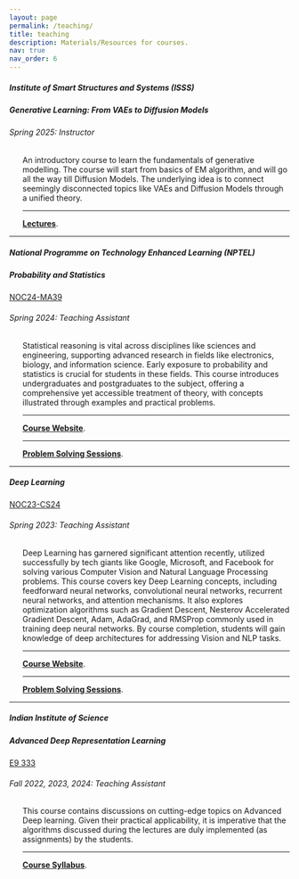 ```yaml
---
layout: page
permalink: /teaching/
title: teaching
description: Materials/Resources for courses.
nav: true
nav_order: 6
---
```


<body>
  <!-- Content -->
  <div class="content">
      <h5> Institute of Smart Structures and Systems (ISSS)   </h5>
  <div class="card mt-3 #FFFFF">
    <div class="p-3">
      <div class="row">
        <div class="col-sm-10">
          <h5 class="font-weight-bold">Generative Learning: From VAEs to Diffusion Models</h5>
        </div>
        <!-- <div class="col-sm-2 text-left text-sm-right">
        <a href="https://catalog.clemson.edu/preview_course_nopop.php?catoid=16&coid=65280" class="badge font-weight-bold purple darken-4 text-uppercase align-middle">
              NOC24-MA39
          </a>
        </div> -->
      </div>
      <h6 class="font-italic mt-2 mt-sm-0">Spring 2025: Instructor</h6>
      <ul class="card-text font-weight-light list-group list-group-flush" style="list-style-type:none;">
        <li>An introductory course to learn the fundamentals of generative modelling. The course will start from basics of EM algorithm, and will go all the way till Diffusion Models. The underlying idea is to connect seemingly disconnected topics like VAEs and Diffusion Models through a unified theory.</li>
        <hr/>
        <li> <a href="https://www.youtube.com/playlist?list=PLlZRoE1e4FG7Ax89tyiPpBRByN6QR-TZV" target="_blank"><b>Lectures</b></a>.</li>
      </ul>
    </div>
    </div>
<hr>
  <div class="content">
      <h5> National Programme on Technology Enhanced Learning (NPTEL)   </h5>
  <div class="card mt-3 #FFFFF">
    <div class="p-3">
      <div class="row">
        <div class="col-sm-10">
          <h5 class="font-weight-bold">Probability and Statistics</h5>
        </div>
        <div class="col-sm-2 text-left text-sm-right">
        <a href="https://catalog.clemson.edu/preview_course_nopop.php?catoid=16&coid=65280" class="badge font-weight-bold purple darken-4 text-uppercase align-middle">
              NOC24-MA39
          </a>
        </div>
      </div>
      <h6 class="font-italic mt-2 mt-sm-0">Spring 2024: Teaching Assistant</h6>
      <ul class="card-text font-weight-light list-group list-group-flush" style="list-style-type:none;">
        <li>Statistical reasoning is vital across disciplines like sciences and engineering, supporting advanced research in fields like electronics, biology, and information science. Early exposure to probability and statistics is crucial for students in these fields. This course introduces undergraduates and postgraduates to the subject, offering a comprehensive yet accessible treatment of theory, with concepts illustrated through examples and practical problems.</li>
        <hr/>
        <li> <a href="https://onlinecourses.nptel.ac.in/noc24_ma39/preview" target="_blank"><b>Course Website</b></a>.</li>
        <hr/>
        <li> <a href="https://www.youtube.com/playlist?list=PLlZRoE1e4FG5t8c_bG4DJh7o2AOk8wgJF" target="_blank"><b>Problem Solving Sessions</b></a>.</li>
      </ul>
    </div>
    </div>
<hr>
  <div class="card mt-3 #FFFFF">
    <div class="p-3">
      <div class="row">
        <div class="col-sm-10">
          <h5 class="font-weight-bold">Deep Learning</h5>
        </div>
        <div class="col-sm-2 text-left text-sm-right">
        <a href="https://catalog.clemson.edu/preview_course_nopop.php?catoid=16&coid=65280" class="badge font-weight-bold purple darken-4 text-uppercase align-middle">
              NOC23-CS24
          </a>
        </div>
      </div>
      <h6 class="font-italic mt-2 mt-sm-0">Spring 2023: Teaching Assistant</h6>
      <ul class="card-text font-weight-light list-group list-group-flush" style="list-style-type:none;">
        <li>Deep Learning has garnered significant attention recently, utilized successfully by tech giants like Google, Microsoft, and Facebook for solving various Computer Vision and Natural Language Processing problems. This course covers key Deep Learning concepts, including feedforward neural networks, convolutional neural networks, recurrent neural networks, and attention mechanisms. It also explores optimization algorithms such as Gradient Descent, Nesterov Accelerated Gradient Descent, Adam, AdaGrad, and RMSProp commonly used in training deep neural networks. By course completion, students will gain knowledge of deep architectures for addressing Vision and NLP tasks.</li>
        <hr/>
        <li> <a href="https://onlinecourses.nptel.ac.in/noc23_cs24/course" target="_blank"><b>Course Website</b></a>.</li>
        <hr/>
        <li> <a href="https://youtube.com/playlist?list=PLlZRoE1e4FG4MxzRE4Y7xi2JaqrfM8G7w" target="_blank"><b>Problem Solving Sessions</b></a>.</li>
      </ul>
    </div>
    </div>
<hr>
  <div class="content">
    <h5>Indian Institute of Science   </h5>
    <div class="card mt-3 #FFFFF">
      <div class="p-3">
        <div class="row">
          <div class="col-sm-10">
            <h5 class="font-weight-bold">Advanced Deep Representation Learning</h5>
          </div>
          <div class="col-sm-2 text-left text-sm-right">
          <a href="https://catalog.clemson.edu/preview_course_nopop.php?catoid=16&coid=65280" class="badge font-weight-bold purple darken-4 text-uppercase align-middle">
                E9 333
            </a>
          </div>
        </div>
        <h6 class="font-italic mt-2 mt-sm-0">Fall 2022, 2023, 2024: Teaching Assistant</h6>
        <ul class="card-text font-weight-light list-group list-group-flush" style="list-style-type:none;">
          <li>This course contains discussions on cutting-edge topics on Advanced Deep learning. Given their practical applicability, it is imperative that the algorithms discussed during the lectures are duly implemented  (as assignments) by the students.</li>
          <hr/>
          <li> <a href="https://sites.google.com/view/prathosh/courses-august-2022/advanced-deep-rep-learning?authuser=0" target="_blank"><b>Course Syllabus</b></a>.</li>
        </ul>
      </div>
</div>
  <!-- <hr>
<div class="content">
<h5>University of Oklahoma    </h5>
<div class="card mt-3 #FFFFF">
  <div class="p-3">
    <div class="row">
      <div class="col-sm-10">
        <h5 class="font-weight-bold">Plagues and People</h5>
      </div>
      <div class="col-sm-2 text-left text-sm-right">
       <a href="https://ssb.ou.edu/pls/PROD/bwckctlg.p_disp_course_detail?cat_term_in=201310&subj_code_in=ANTH&crse_numb_in=1913" class="badge font-weight-bold purple darken-4 text-uppercase align-middle">
            ANTH 1913
        </a>
      </div>
    </div>
    <h6 class="font-italic mt-2 mt-sm-0">Fall 2014 - Spring 2015: Instructor of record (online and in-person)</h6>
    <ul class="card-text font-weight-light list-group list-group-flush">
      <li class="list-group-item">In this course students learn about the impact of diseases such as rabies, plague, smallpox, polio, measles, and HIV on human society - from their effects on populations to how they have influenced the course of history. In this course we identify social and cultural factors and conditions that influence and impede the rate and spread of contagious diseases as well as ethical issues that arise concerning the treatment of the sick and policies designed to halt epidemics.</li>
      <li class="list-group-item"> <a href="http://aemann01.github.io/assets/pdf/anth1913F15_final_syllabus.pdf" target="_blank"><b>Course syllabus</b></a>.</li>
    </ul>
  </div>
</div>
<hr>
  <div class="content">
<h5>Workshops</h5>
<div class="card mt-3 #FFFFF">
  <div class="p-3">
    <div class="row">
      <div class="col-sm-10">
        <h5 class="font-weight-bold">Beginner R Programming for Biological Anthropologists (And Other Folks Too!)</h5>
      </div>
      <div class="col-sm-2 text-left text-sm-right">
       <a href="https://www.r-project.org/" class="badge font-weight-bold purple darken-4 text-uppercase align-middle">
            R
        </a>
      </div>
    </div>
    <h6 class="font-italic mt-2 mt-sm-0">2016, 2018</h6>
    <ul class="card-text font-weight-light list-group list-group-flush">
      <li class="list-group-item">Workshop covers the basics of R syntax, running loops, writing your own simple functions, and data visualization. Skills learned in the workshop are used to explore and summarize a large craniometric dataset (Howells 1996) with associated climatic data.</li>
      <li class="list-group-item"> <a href="https://github.com/aemann01/R_tutorial" target="_blank"><b>Workshop materials</b></a>.</li>
    </ul>
  </div>
</div>
<hr>
  <div class="content">
<div class="card mt-3 #FFFFF">
  <div class="p-3">
    <div class="row">
      <div class="col-sm-10">
        <h5 class="font-weight-bold">Python for Biology</h5>
      </div>
      <div class="col-sm-2 text-left text-sm-right">
       <a href="https://www.python.org/" class="badge font-weight-bold purple darken-4 text-uppercase align-middle">
            Python
        </a>
      </div>
    </div>
    <h6 class="font-italic mt-2 mt-sm-0">2015, 2018</h6>
    <ul class="card-text font-weight-light list-group list-group-flush">
      <li class="list-group-item">Workshop covers basic python syntax, data visualization, data manipulation, and common python packages for biological analyses including BioPython, Pandas, and the interactive python environment IPython</li>
      <li class="list-group-item"> <a href="https://github.com/aemann01/python_tutorial" target="_blank"><b>Workshop materials</b></a>.</li>
    </ul>
  </div>
</div>
<hr> -->

<!-- <h5>Other Teaching Material</h5>
<li><a href="https://aemann01.github.io/assets/pdf/bioinformatics_cheat_sheet.pdf">Bioinformatics cheat sheet</a></li>
<li><a href="http://christinawarinner.com/outreach/children/adventures-in-archaeological-science/">Adventures in Archaeological Science Coloring Book</a></li> -->

<html>
<head>
<meta name="viewport" content="width=device-width, initial-scale=1">
<link rel="stylesheet" href="https://cdnjs.cloudflare.com/ajax/libs/font-awesome/4.7.0/css/font-awesome.min.css">
</head>
<body>
<div class="social">
<div class="contact-icons">

</div>
